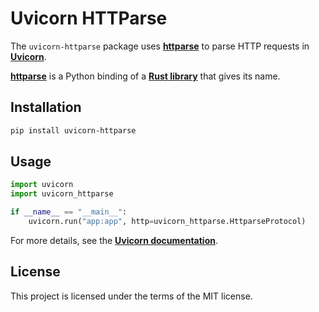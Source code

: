 <!-- There's a synchronization between `docs/package/uvicorn-httparse.md` and `src/python/uvicorn-httparse/README.md` -->
# Uvicorn HTTParse

The `uvicorn-httparse` package uses **[httparse]** to parse HTTP requests in **[Uvicorn]**.

**[httparse]** is a Python binding of a **[Rust library]** that gives its name.

## Installation

```bash
pip install uvicorn-httparse
```

## Usage

```py
import uvicorn
import uvicorn_httparse

if __name__ == "__main__":
    uvicorn.run("app:app", http=uvicorn_httparse.HttparseProtocol)
```

For more details, see the **[Uvicorn documentation]**.

## License

This project is licensed under the terms of the MIT license.

[Uvicorn]: https://www.uvicorn.org
[httparse]: https://github.com/adriangb/httparse
[Rust library]: https://github.com/seanmonstar/httparse
[Uvicorn documentation]: https://www.uvicorn.org
